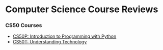 # Computer Science Course Reviews

### CS50 Courses
- [CS50P: Introduction to Programming with Python](CS50_Courses\CS50P.md)
- [CS50T: Understanding Technology](CS50_Courses\CS50T.md)